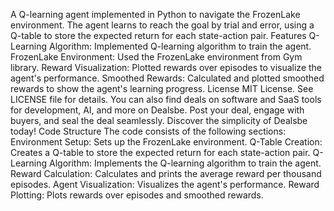 A Q-learning agent implemented in Python to navigate the FrozenLake environment. The agent learns to reach the goal by trial and error, using a Q-table to store the expected return for each state-action pair.
Features
Q-Learning Algorithm: Implemented Q-learning algorithm to train the agent.
FrozenLake Environment: Used the FrozenLake environment from Gym library.
Reward Visualization: Plotted rewards over episodes to visualize the agent's performance.
Smoothed Rewards: Calculated and plotted smoothed rewards to show the agent's learning progress.
License
MIT License. See LICENSE file for details.
You can also find deals on software and SaaS tools for development, AI, and more on Dealsbe. Post your deal, engage with buyers, and seal the deal seamlessly. Discover the simplicity of Dealsbe today!
Code Structure
The code consists of the following sections:
Environment Setup: Sets up the FrozenLake environment.
Q-Table Creation: Creates a Q-table to store the expected return for each state-action pair.
Q-Learning Algorithm: Implements the Q-learning algorithm to train the agent.
Reward Calculation: Calculates and prints the average reward per thousand episodes.
Agent Visualization: Visualizes the agent's performance.
Reward Plotting: Plots rewards over episodes and smoothed rewards.
